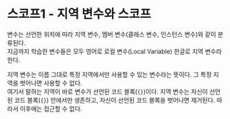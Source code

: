 # 스코프1 - 지역 변수와 스코프

변수는 선언한 위치에 따라 지역 변수, 멤버 변수(클래스 변수, 인스턴스 변수)와 같이 분류된다. <br/>
지금까지 학습한 변수들은 모두 영어로 로컬 변수(Local Variable) 한글로 지역 변수라 한다.

지역 변수는 이름 그대로 특정 지역에서만 사용할 수 있는 변수라는 뜻이다. 그 특정 지역을 벗어나면 사용할 수 없다. <br/>
여기서 말하는 지역이 바로 변수가 선언된 코드 블록(`{}`)이다. 지역 변수는 자신이 선언된 코드 블록(`{}`) 안에서만
생존하고, 자신이 선언된 코드 블록을 벗어나면 제거된다. 따라서 이후에는 접근할 수 없다.